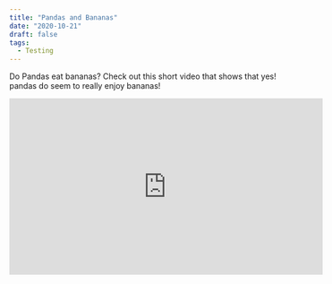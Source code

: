 ```yaml
---
title: "Pandas and Bananas"
date: "2020-10-21"
draft: false
tags:
  - Testing
---
```

Do Pandas eat bananas? Check out this short video that shows that yes! pandas do seem to really enjoy bananas!
<iframe width="560" height="315" src="https://www.youtube.com/embed/4SZl1r2O_bY" frameborder="0" allowfullscreen></iframe>
